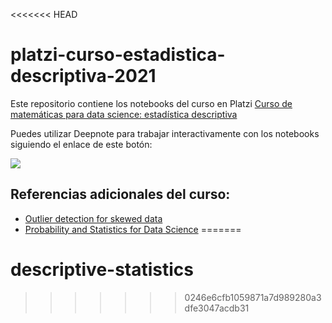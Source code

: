 <<<<<<< HEAD
# platzi-curso-estadistica-descriptiva-2021

Este repositorio contiene los notebooks del curso en Platzi [Curso de matemáticas para data science: estadística descriptiva](https://platzi.com/cursos/estadistica-descriptiva/)

Puedes utilizar Deepnote para trabajar interactivamente con los notebooks siguiendo el enlace de este botón:

[<img src="https://deepnote.com/buttons/try-in-a-jupyter-notebook.svg">](https://deepnote.com/launch?url=https%3A%2F%2Fgithub.com%2Fpachocamacho1990%2Fplatzi-curso-estadistica-descriptiva-2021)

## Referencias adicionales del curso: 

* [Outlier detection for skewed data](https://wis.kuleuven.be/stat/robust/papers/2008/outlierdetectionskeweddata-revision.pdf)
* [Probability and Statistics for Data Science](https://cims.nyu.edu/~cfgranda/pages/stuff/probability_stats_for_DS.pdf)
=======
# descriptive-statistics
>>>>>>> 0246e6cfb1059871a7d989280a3dfe3047acdb31
